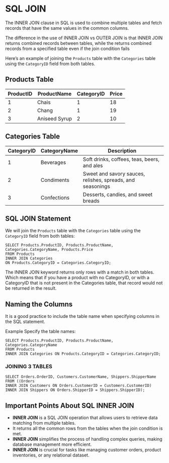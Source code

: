 # SQL JOIN 

The INNER JOIN clause in SQL is used to combine multiple tables and fetch records that have the same values in the common columns.

The difference in the use of INNER JOIN vs OUTER JOIN is that INNER JOIN returns combined records between tables, while the returns combined records from a specified table even if the join condition fails

Here’s an example of joining the `Products` table with the `Categories` table using the `CategoryID` field from both tables.

## Products Table

| ProductID | ProductName       | CategoryID | Price |
|-----------|--------------------|------------|-------|
| 1         | Chais              | 1          | 18    |
| 2         | Chang              | 1          | 19    |
| 3         | Aniseed Syrup      | 2          | 10    |

## Categories Table

| CategoryID | CategoryName      | Description                                                   |
|------------|--------------------|---------------------------------------------------------------|
| 1          | Beverages          | Soft drinks, coffees, teas, beers, and ales                  |
| 2          | Condiments         | Sweet and savory sauces, relishes, spreads, and seasonings    |
| 3          | Confections        | Desserts, candies, and sweet breads                            |

## SQL JOIN Statement

We will join the `Products` table with the `Categories` table using the `CategoryID` field from both tables:

```
SELECT Products.ProductID, Products.ProductName, Categories.CategoryName, Products.Price
FROM Products
INNER JOIN Categories
ON Products.CategoryID = Categories.CategoryID;
```


The INNER JOIN keyword returns only rows with a match in both tables. Which means that if you have a product with no CategoryID, or with a CategoryID that is not present in the Categories table, that record would not be returned in the result.




## Naming the Columns
It is a good practice to include the table name when specifying columns in the SQL statement.


Example
Specify the table names:
```
SELECT Products.ProductID, Products.ProductName, Categories.CategoryName
FROM Products
INNER JOIN Categories ON Products.CategoryID = Categories.CategoryID;
```

### JOINING 3 TABLES

```
SELECT Orders.OrderID, Customers.CustomerName, Shippers.ShipperName
FROM ((Orders
INNER JOIN Customers ON Orders.CustomerID = Customers.CustomerID)
INNER JOIN Shippers ON Orders.ShipperID = Shippers.ShipperID);
```



## Important Points About SQL INNER JOIN

- **INNER JOIN** is a SQL JOIN operation that allows users to retrieve data matching from multiple tables.
- It returns all the common rows from the tables when the join condition is met.
- **INNER JOIN** simplifies the process of handling complex queries, making database management more efficient.
- **INNER JOIN** is crucial for tasks like managing customer orders, product inventories, or any relational dataset.
